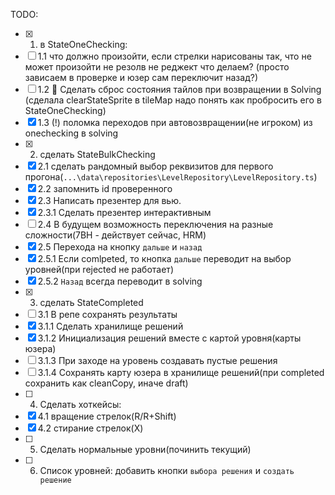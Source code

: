 TODO: 
- [x] 1. в StateOneChecking:
- [ ] 1.1 что должно произойти, если стрелки нарисованы так, что не может произойти не резолв не реджект что делаем? (просто зависаем в проверке и юзер сам переключит назад?)
- [ ] 1.2 🐞 Сделать сброс состояния тайлов при возвращении в Solving (сделала clearStateSprite в tileMap надо понять как пробросить его в StateOneChecking)
- [x] 1.3 (!) поломка переходов при автовозвращении(не игроком) из onechecking в solving 
- [x] 2. сделать StateBulkChecking
- [x] 2.1 сделать рандомный выбор реквизитов для первого прогона(`...\data\repositories\LevelRepository\LevelRepository.ts`)
- [x] 2.2 запомнить id проверенного
- [x] 2.3 Написать презентер для вью.
- [x] 2.3.1 Сделать презентер интерактивным
- [ ] 2.4 В будущем возможность переключения на разные сложности(7BH - действует сейчас, HRM)
- [x] 2.5 Перехода на кнопку `дальше` и `назад`
- [x] 2.5.1 Если comlpeted, то кнопка `дальше` переводит на выбор уровней(при rejected не работает)
- [x] 2.5.2 `Назад` всегда переводит в solving
- [x] 3. сделать StateCompleted
- [ ] 3.1 В репе сохранять результаты
- [x] 3.1.1 Сделать хранилище решений
- [x] 3.1.2 Инициализация решений вместе с картой уровня(карты юзера)
- [ ] 3.1.3 При заходе на уровень создавать пустые решения
- [ ] 3.1.4 Сохранять карту юзера в хранилище решений(при completed сохранить как cleanСopy, иначе draft)
- [ ] 4. Сделать хоткейсы:
- [x] 4.1 вращение стрелок(R/R+Shift)
- [x] 4.2 стирание стрелок(X)
- [ ] 5. Сделать нормальные уровни(починить текущий)
- [ ] 6. Список уровней: добавить кнопки `выбора решения` и `создать решение`